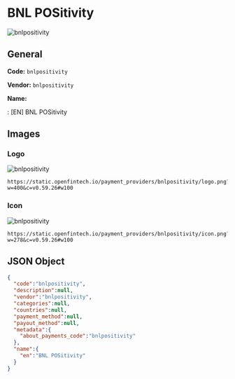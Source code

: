 
# BNL POSitivity 
![bnlpositivity](https://static.openfintech.io/payment_providers/bnlpositivity/logo.png?w=400&c=v0.59.26#w100)  

## General 
 
**Code:** `bnlpositivity` 
 
**Vendor:** `bnlpositivity` 
 
**Name:** 
 
:	[EN] BNL POSitivity 
 

## Images 

### Logo 
 
![bnlpositivity](https://static.openfintech.io/payment_providers/bnlpositivity/logo.png?w=400&c=v0.59.26#w100)  

```
https://static.openfintech.io/payment_providers/bnlpositivity/logo.png?w=400&c=v0.59.26#w100
```  

### Icon 
 
![bnlpositivity](https://static.openfintech.io/payment_providers/bnlpositivity/icon.png?w=278&c=v0.59.26#w100)  

```
https://static.openfintech.io/payment_providers/bnlpositivity/icon.png?w=278&c=v0.59.26#w100
```  

## JSON Object 

```json
{
  "code":"bnlpositivity",
  "description":null,
  "vendor":"bnlpositivity",
  "categories":null,
  "countries":null,
  "payment_method":null,
  "payout_method":null,
  "metadata":{
    "about_payments_code":"bnlpositivity"
  },
  "name":{
    "en":"BNL POSitivity"
  }
}
```  
